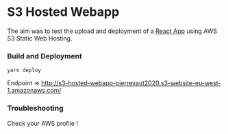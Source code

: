 # S3 Hosted Webapp

The aim was to test the upload and deployment of a [React App](https://github.com/facebook/create-react-app) using AWS S3 Static Web Hosting.

### Build and Deployment

```yarn deploy```

Endpoint => http://s3-hosted-webapp-pierrevaut2020.s3-website-eu-west-1.amazonaws.com/

### Troubleshooting

Check your AWS profile !
